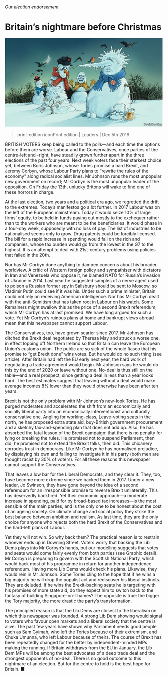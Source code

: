 ###### Our election endorsement

# Britain’s nightmare before Christmas 

![image](images/20191207_LDD001_0.jpg) 

> print-edition iconPrint edition | Leaders | Dec 5th 2019 

BRITISH VOTERS keep being called to the polls—and each time the options before them are worse. Labour and the Conservatives, once parties of the centre-left and -right, have steadily grown further apart in the three elections of the past four years. Next week voters face their starkest choice yet, between Boris Johnson, whose Tories promise a hard Brexit, and Jeremy Corbyn, whose Labour Party plans to “rewrite the rules of the economy” along radical socialist lines. Mr Johnson runs the most unpopular new government on record; Mr Corbyn is the most unpopular leader of the opposition. On Friday the 13th, unlucky Britons will wake to find one of these horrors in charge. 

At the last election, two years and a political era ago, we regretted the drift to the extremes. Today’s manifestos go a lot further. In 2017 Labour was on the left of the European mainstream. Today it would seize 10% of large firms’ equity, to be held in funds paying out mostly to the exchequer rather than to the workers who are meant to be the beneficiaries. It would phase in a four-day week, supposedly with no loss of pay. The list of industries to be nationalised seems only to grow. Drug patents could be forcibly licensed. The bill for a rapid increase in spending would fall on the rich and companies, whose tax burden would go from the lowest in the G7 to the highest. It is an attempt to deal with 21st-century problems using policies that failed in the 20th. 

Nor has Mr Corbyn done anything to dampen concerns about his broader worldview. A critic of Western foreign policy and sympathiser with dictators in Iran and Venezuela who oppose it, he blamed NATO for Russia’s invasion of Ukraine in 2014. Last year he suggested samples of a nerve agent used to poison a Russian former spy in Salisbury should be sent to Moscow, so Vladimir Putin could see if it was his. Under such a prime minister, Britain could not rely on receiving American intelligence. Nor has Mr Corbyn dealt with the anti-Semitism that has taken root in Labour on his watch. Some Remainers might swallow this as the price of a second Brexit referendum, which Mr Corbyn has at last promised. We have long argued for such a vote. Yet Mr Corbyn’s ruinous plans at home and bankrupt views abroad mean that this newspaper cannot support Labour. 

The Conservatives, too, have grown scarier since 2017. Mr Johnson has ditched the Brexit deal negotiated by Theresa May and struck a worse one, in effect lopping off Northern Ireland so that Britain can leave the European Union’s customs union. The public are so sick of the whole fiasco that his promise to “get Brexit done” wins votes. But he would do no such thing (see article). After Britain had left the EU early next year, the hard work of negotiating a trade agreement would begin. Mr Johnson says he would do this by the end of 2020 or leave without one. No-deal is thus still on the table—and a real prospect, since getting a deal in less than a year looks hard. The best estimates suggest that leaving without a deal would make average incomes 8% lower than they would otherwise have been after ten years. 

Brexit is not the only problem with Mr Johnson’s new-look Tories. He has purged moderates and accelerated the shift from an economically and socially liberal party into an economically interventionist and culturally conservative one. Angling for working-class, Leave-voting seats in the north, he has proposed extra state aid, buy-British government procurement and a sketchy tax-and-spending plan that does not add up. Also, he has absorbed the fatal lesson of the Brexit campaign: that there is no penalty for lying or breaking the rules. He promised not to suspend Parliament, then did; he promised not to extend the Brexit talks, then did. This chicanery corrodes trust in democracy. Like Mr Corbyn he has normalised prejudice, by displaying his own and failing to investigate it in his party (both men are thought racist by 30% of voters). For all these reasons this newspaper cannot support the Conservatives. 

That leaves a low bar for the Liberal Democrats, and they clear it. They, too, have become more extreme since we backed them in 2017. Under a new leader, Jo Swinson, they have gone beyond the idea of a second referendum for an irresponsible promise to reverse Brexit unilaterally. This has deservedly backfired. Yet their economic approach—a moderate increase in spending, paid for by broad-based tax increases—is the most sensible of the main parties, and is the only one to be honest about the cost of an ageing society. On climate change and social policy they strike the best balance between ambition and realism. As last time, they are the only choice for anyone who rejects both the hard Brexit of the Conservatives and the hard-left plans of Labour. 

Yet they will not win. So why back them? The practical reason is to restrain whoever ends up in Downing Street. Voters worry that backing the Lib Dems plays into Mr Corbyn’s hands, but our modelling suggests that votes and seats would come fairly evenly from both parties (see Graphic detail). Mr Corbyn is preparing to govern with the Scottish National Party, which would back most of his programme in return for another independence referendum. Having more Lib Dems would check his plans. Likewise, they would rein in Mr Johnson. Some Tories cling to the hope that if he wins a big majority he will drop the populist act and rediscover his liberal instincts. They are deluded. If he wins the Brexit-backing seats he is targeting with his promises of more state aid, do they expect him to switch back to the fantasy of building Singapore-on-Thames? The opposite is true: the bigger the Tory majority, the more drastic the party’s transformation. 

The principled reason is that the Lib Dems are closest to the liberalism on which this newspaper was founded. A strong Lib Dem showing would signal to voters who favour open markets and a liberal society that the centre is alive. The past few years have shown why Parliament needs good people such as Sam Gyimah, who left the Tories because of their extremism, and Chuka Umunna, who left Labour because of theirs. The course of Brexit has been repeatedly changed for the better by independent-minded MPs making the running. If Britain withdraws from the EU in January, the Lib Dem MPs will be among the best advocates of a deep trade deal and the strongest opponents of no-deal. There is no good outcome to this nightmare of an election. But for the centre to hold is the best hope for Britain. ■ 

